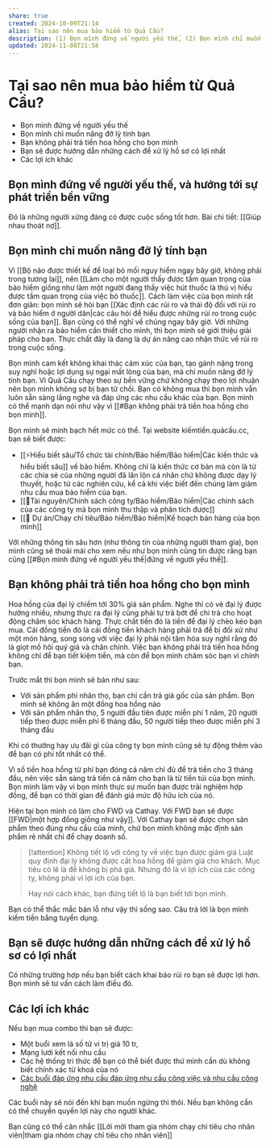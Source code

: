 ```yaml
---
share: true
created: 2024-10-09T21:14
alias: Tại sao nên mua bảo hiểm từ Quả Cầu?
description: (1) Bọn mình đứng về người yếu thế, (2) Bọn mình chỉ muốn nâng đỡ lý tính bạn, (3) Bạn không phải trả tiền hoa hồng cho bọn mình, (4) Bạn sẽ được hướng dẫn những cách để xử lý hồ sơ có lợi nhất
updated: 2024-11-08T21:58
---
```

# Tại sao nên mua bảo hiểm từ Quả Cầu?
- Bọn mình đứng về người yếu thế
- Bọn mình chỉ muốn nâng đỡ lý tính bạn
- Bạn không phải trả tiền hoa hồng cho bọn mình
- Bạn sẽ được hướng dẫn những cách để xử lý hồ sơ có lợi nhất
- Các lợi ích khác

## Bọn mình đứng về người yếu thế, và hướng tới sự phát triển bền vững
Đó là những người xứng đáng có được cuộc sống tốt hơn. Bài chi tiết: [[Giúp nhau thoát nợ]]. 

## Bọn mình chỉ muốn nâng đỡ lý tính bạn
Vì [[Bộ não được thiết kế để loại bỏ mối nguy hiểm ngay bây giờ, không phải trong tương lai]], nên [[Làm cho một người thấy được tầm quan trọng của bảo hiểm giống như làm một người đang thấy việc hút thuốc là thú vị hiểu được tầm quan trọng của việc bỏ thuốc]]. Cách làm việc của bọn mình rất đơn giản: bọn mình sẽ hỏi bạn [[Xác định các rủi ro và thái độ đối với rủi ro và bảo hiểm ở người dân|các câu hỏi để hiểu được những rủi ro trong cuộc sống của bạn]]. Bạn cũng có thể nghĩ về chúng ngay bây giờ. Với những người nhận ra bảo hiểm cần thiết cho mình, thì bọn mình sẽ giới thiệu giải pháp cho bạn. Thực chất đây là đang là dự án nâng cao nhận thức về rủi ro trong cuộc sống.

Bọn mình cam kết không khai thác cảm xúc của bạn, tạo gánh nặng trong suy nghĩ hoặc lợi dụng sự ngại mất lòng của bạn, mà chỉ muốn nâng đỡ lý tính bạn. Vì Quả Cầu chạy theo sự bền vững chứ không chạy theo lợi nhuận nên bọn mình không sợ bị bạn từ chối. Bạn có không mua thì bọn mình vẫn luôn sẵn sàng lắng nghe và đáp ứng các nhu cầu khác của bạn. Bọn mình có thể mạnh dạn nói như vậy vì [[#Bạn không phải trả tiền hoa hồng cho bọn mình]].

Bọn mình sẽ minh bạch hết mức có thể. Tại website kiếmtiền.quảcầu.cc, bạn sẽ biết được:
- [[⚡Hiểu biết sâu/Tổ chức tài chính/Bảo hiểm/Bảo hiểm|Các kiến thức và hiểu biết sâu]] về bảo hiểm. Không chỉ là kiến thức cơ bản mà còn là từ các chia sẻ của những người đã lăn lộn cá nhân chứ không được dạy lý thuyết, hoặc từ các nghiên cứu, kể cả khi việc biết đến chúng làm giảm nhu cầu mua bảo hiểm của bạn.
- [[📜Tài nguyên/Chính sách công ty/Bảo hiểm/Bảo hiểm|Các chính sách của các công ty mà bọn mình thu thập và phân tích được]]
- [[📐 Dự án/Chạy chỉ tiêu/Bảo hiểm/Bảo hiểm|Kế hoạch bán hàng của bọn mình]]

Với những thông tin sâu hơn (như thông tin của những người tham gia), bọn mình cũng sẽ thoải mái cho xem nếu như bọn mình cũng tin được rằng bạn cũng [[#Bọn mình đứng về người yếu thế|đứng về người yếu thế]].

## Bạn không phải trả tiền hoa hồng cho bọn mình
Hoa hồng của đại lý chiếm tới 30% giá sản phẩm. Nghe thì có vẻ đại lý được hưởng nhiều, nhưng thực ra đại lý cũng phải tự trả bớt để chi trả cho hoạt động chăm sóc khách hàng. Thực chất tiền đó là tiền để đại lý chèo kéo bạn mua. Cái đồng tiền đó là cái đồng tiền khách hàng phải trả để bị đối xử như một món hàng, song song với việc đại lý phải nội tâm hóa suy nghĩ rằng đó là giọt mồ hôi quý giá và chân chính. Việc bạn không phải trả tiền hoa hồng không chỉ để bạn tiết kiệm tiền, mà còn để bọn mình chăm sóc bạn vì chính bạn.

Trước mắt thì bọn mình sẽ bán như sau:
 - Với sản phẩm phi nhân thọ, bạn chỉ cần trả giá gốc của sản phẩm. Bọn mình sẽ không ăn một đồng hoa hồng nào
 - Với sản phẩm nhân thọ, 5 người đầu tiên được miễn phí 1 năm, 20 người tiếp theo được miễn phí 6 tháng đầu, 50 người tiếp theo được miễn phí 3 tháng đầu

Khi có thưởng hay ưu đãi gì của công ty bọn mình cũng sẽ tự động thêm vào để bạn có phí tốt nhất có thể.

Vì số tiền hoa hồng từ phí bạn đóng cả năm chỉ đủ để trả tiền cho 3 tháng đầu, nên việc sẵn sàng trả tiền cả năm cho bạn là từ tiền túi của bọn mình. Bọn mình làm vậy vì bọn mình thực sự muốn bạn được trải nghiệm hợp đồng, để bạn có thời gian để đánh giá mức độ hữu ích của nó. 

Hiện tại bọn mình có làm cho FWD và Cathay. Với FWD bạn sẽ được [[FWD|một hợp đồng giống như vậy]]. Với Cathay bạn sẽ được chọn sản phẩm theo đúng nhu cầu của mình, chứ bọn mình không mặc định sản phẩm rẻ nhất chỉ để chạy doanh số.

> [!attention] Không tiết lộ với công ty về việc bạn được giảm giá
> Luật quy định đại lý không được cắt hoa hồng để giảm giá cho khách. Mục tiêu có lẽ là để không bị phá giá. Nhưng đó là vì lợi ích của các công ty, không phải vì lợi ích của bạn. 
> 
> Hay nói cách khác, bạn đừng tiết lộ là bạn biết tới bọn mình. 

Bạn có thể thắc mắc bán lỗ như vậy thì sống sao. Câu trả lời là bọn mình kiếm tiền bằng tuyển dụng.

## Bạn sẽ được hướng dẫn những cách để xử lý hồ sơ có lợi nhất
Có những trường hợp nếu bạn biết cách khai báo rủi ro bạn sẽ được lợi hơn. Bọn mình sẽ tư vấn cách làm điều đó.

## Các lợi ích khác
Nếu bạn mua combo thì bạn sẽ được:
- Một buổi xem lá số tử vi trị giá 10 tr,
- Mạng lưới kết nối nhu cầu
- Các hệ thống tri thức để bạn có thể biết được thứ mình cần dù không biết chính xác từ khoá của nó
- [Các buổi đáp ứng nhu cầu đáp ứng nhu cầu công việc và nhu cầu công nghệ](https://doi-thoai.deno.dev/cac-buoi-dap-ung-nhu-cau-hoc-cach-su-dung-cong-cu-va-tu-duy-lap-trinh-cho-nhu-cau-ca-nhan-hoac-nghien-cuu.59.3)

Các buổi này sẽ nói đến khi bạn muốn ngừng thì thôi. Nếu bạn không cần có thể chuyển quyền lợi này cho người khác.

Bạn cũng có thể cân nhắc [[Lời mời tham gia nhóm chạy chỉ tiêu cho nhân viên|tham gia nhóm chạy chỉ tiêu cho nhân viên]]